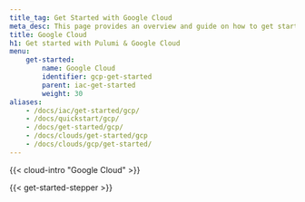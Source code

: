 ```yaml
---
title_tag: Get Started with Google Cloud
meta_desc: This page provides an overview and guide on how to get started with Google Cloud.
title: Google Cloud
h1: Get started with Pulumi & Google Cloud
menu:
    get-started:
        name: Google Cloud
        identifier: gcp-get-started
        parent: iac-get-started
        weight: 30
aliases:
    - /docs/iac/get-started/gcp/
    - /docs/quickstart/gcp/
    - /docs/get-started/gcp/
    - /docs/clouds/get-started/gcp
    - /docs/clouds/gcp/get-started/
---
```


{{< cloud-intro "Google Cloud" >}}

{{< get-started-stepper >}}
